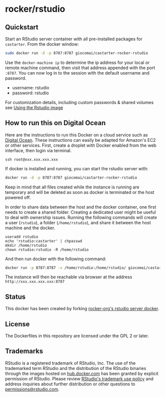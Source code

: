 # rocker/rstudio #


## Quickstart

Start an RStudio server container with all pre-installed packages for `castarter`. From the docker window: 

```bash
sudo docker run -d -p 8787:8787 giocomai/castarter-rocker-rstudio
```

Use the `docker-machine ip` to determine the ip address for your local or remote machine command, then visit that address
appended with the port `:8787`.  You can now log in to the session with the default username and password.

- username: rstudio 
- password: rstudio


For customization details, including custom passwords & shared volumes see [Using the Rstudio image](https://github.com/rocker-org/rocker/wiki/Using-the-RStudio-image)

## How to run this on Digital Ocean ##
Here are the instructions to run this Docker on a cloud service such as [Digital Ocean](www.digitalocean.com/?refcode=f29f9a6f7b65). These instructions can easily be adapted for Amazon's EC2 or other services.
First, create a droplet with Docker enabled from the web interface, then login via terminal.
```
ssh root@xxx.xxx.xxx.xxx
```
If docker is installed and running, you can start the rstudio server with:
```bash
docker run -d -p 8787:8787 giocomai/castarter-rocker-rstudio
```
Keep in mind that all files created while the instance is running are temporary and will be deleted as soon as docker is terminated or the host powered off. 

In order to share data between the host and the docker container, one first needs to create a shared folder. Creating a dedicated user might be useful to deal with ownership issues. Running the following commands will create a user (`rstudio`), a folder (`/home/rstudio`), and share it between the host machine and the docker.

```
useradd rstudio
echo 'rstudio:castarter' | chpasswd
mkdir /home/rstudio
chown rstudio:rstudio -R /home/rstudio
```

And then run docker with the following command:

```bash
docker run -p 8787:8787 -v /home/rstudio:/home/rstudio/ giocomai/castarter-rocker-rstudio```
```
The instance will then be reachable via browser at the address `http://xxx.xxx.xxx.xxx:8787`


## Status ##

This docker has been created by forking [rocker-org's rstudio server docker](https://github.com/rocker-org/).

## License ##

The Dockerfiles in this repository are licensed under the GPL 2 or later.

## Trademarks ##

RStudio is a registered trademark of RStudio, Inc.  The use of the trademarked term RStudio and the distribution of the RStudio binaries through the images hosted on [hub.docker.com](https://registry.hub.docker.com/) has been granted by explicit permission of RStudio.  Please review [RStudio's trademark use policy](http://www.rstudio.com/about/trademark/) and address inquiries about further distribution or other questions to [permissions@rstudio.com](emailto:permissions@rstudio.com).
